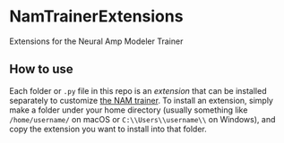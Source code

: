 # NamTrainerExtensions
Extensions for the Neural Amp Modeler Trainer

## How to use
Each folder or `.py` file in this repo is an _extension_ that can be installed 
separately to customize [the NAM trainer](). To install an extension, simply 
make a folder under your home directory (usually something like
`/home/username/` on macOS or `C:\\Users\\username\\` on Windows), and copy the
extension you want to install into that folder.

